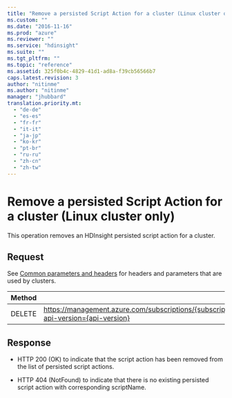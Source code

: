 ```yaml
---
title: "Remove a persisted Script Action for a cluster (Linux cluster only)"
ms.custom: ""
ms.date: "2016-11-16"
ms.prod: "azure"
ms.reviewer: ""
ms.service: "hdinsight"
ms.suite: ""
ms.tgt_pltfrm: ""
ms.topic: "reference"
ms.assetid: 325f0b4c-4829-41d1-ad8a-f39cb56566b7
caps.latest.revision: 3
author: "nitinme"
ms.author: "nitinme"
manager: "jhubbard"
translation.priority.mt: 
  - "de-de"
  - "es-es"
  - "fr-fr"
  - "it-it"
  - "ja-jp"
  - "ko-kr"
  - "pt-br"
  - "ru-ru"
  - "zh-cn"
  - "zh-tw"
---
```

# Remove a persisted Script Action for a cluster (Linux cluster only)
This operation removes an HDInsight persisted script action for a cluster.  
  
## Request  
 See [Common parameters and headers](../HDInsightREST/hdinsight-resource-provider-rest.md#bk_common) for headers and parameters that are used by clusters.  
  
|Method|Request URI|  
|------------|-----------------|  
|DELETE|https://management.azure.com/subscriptions/{subscriptionId}/resourceGroups/{resourceGroupName}/providers/Microsoft.HDInsight/clusters/{clustername}/scriptActions/{scriptName}?api-version={api-version}|  
  
## Response  
  
-   HTTP 200 (OK) to indicate that the script action has been removed from the list of persisted script actions.  
  
-   HTTP 404 (NotFound) to indicate that there is no existing persisted script action with corresponding scriptName.